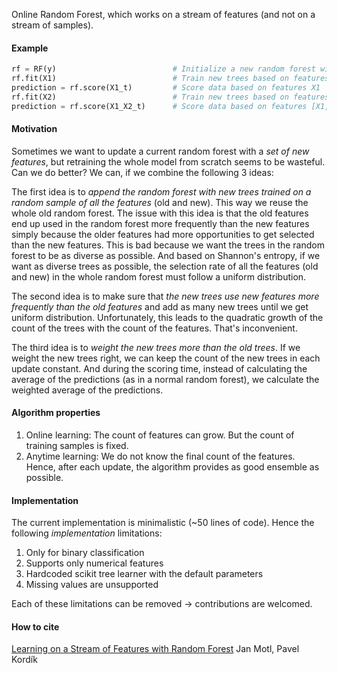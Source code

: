 Online Random Forest, which works on a stream of features (and not on a stream of samples).

#### Example

```python
rf = RF(y)                          # Initialize a new random forest with label y
rf.fit(X1)                          # Train new trees based on features [X1] 
prediction = rf.score(X1_t)         # Score data based on features X1
rf.fit(X2)                          # Train new trees based on features [X1, X2]
prediction = rf.score(X1_X2_t)	    # Score data based on features [X1, X2]
```

#### Motivation

Sometimes we want to update a current random forest with a *set of new features*, but retraining the whole model from scratch seems to be wasteful. Can we do better? We can, if we combine the following 3 ideas:

The first idea is to *append the random forest with new trees trained on a random sample of all the features* (old and new). This way we reuse the whole old random forest. The issue with this idea is that the old features end up used in the random forest more frequently than the new features simply because the older features had more opportunities to get selected than the new features. This is bad because we want the trees in the random forest to be as diverse as possible. And based on Shannon's entropy, if we want as diverse trees as possible, the selection rate of all the features (old and new) in the whole random forest must follow a uniform distribution.

The second idea is to make sure that *the new trees use new features more frequently than the old features* and add as many new trees until we get uniform distribution. Unfortunately, this leads to the quadratic growth of the count of the trees with the count of the features. That's inconvenient.

The third idea is to *weight the new trees more than the old trees*. If we weight the new trees right, we can keep the count of the new trees in each update constant. And during the scoring time, instead of calculating the average of the predictions (as in a normal random forest), we calculate the weighted average of the predictions.

#### Algorithm properties

1. Online learning: The count of features can grow. But the count of training samples is fixed.
2. Anytime learning: We do not know the final count of the features. Hence, after each update, the algorithm provides as good ensemble as possible.

#### Implementation

The current implementation is minimalistic (~50 lines of code). Hence the following *implementation* limitations:

1. Only for binary classification 
2. Supports only numerical features
3. Hardcoded scikit tree learner with the default parameters
4. Missing values are unsupported

Each of these limitations can be removed → contributions are welcomed.

#### How to cite

[Learning on a Stream of Features with Random Forest](http://ceur-ws.org/Vol-2473/paper12.pdf)  Jan Motl, Pavel Kordík
